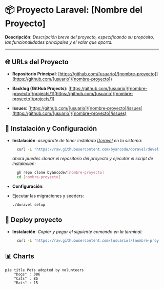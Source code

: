 # 📦 Proyecto Laravel: [Nombre del Proyecto]

**Descripción**:
_Descripción breve del proyecto, especificando su propósito, las funcionalidades principales y el valor que aporta._

---

## 🌐 URLs del Proyecto

- **Repositorio Principal**:
  [https://github.com/[usuario]/[nombre-proyecto]](https://github.com/[usuario]/[nombre-proyecto])

- **Backlog (GitHub Projects)**:
  [https://github.com/[usuario]/[nombre-proyecto]/projects/1](https://github.com/[usuario]/[nombre-proyecto]/projects/1)

- **Issues**:
  [https://github.com/[usuario]/[nombre-proyecto]/issues](https://github.com/[usuario]/[nombre-proyecto]/issues)

## 🔧 Instalación y Configuración

- **Instalación**:
  _asegúrate de tener instalado [Doravel](https://github.com/byancode/doravel) en tu sistema:_
  ```bash
    curl -L "https://raw.githubusercontent.com/byancode/doravel/develop/scripts/install" | bash
  ```
  _ahora puedes clonar el repositorio del proyecto y ejecutar el script de instalación:_
  ```bash
    gh repo clone byancode/[nombre-proyecto]
    cd [nombre-proyecto]
  ```

- **Configuración**:
- Ejecutar las migraciones y seeders:
  ```bash
  ./doravel setup
  ```

## 🚀 Deploy proyecto

- **Instalación**:
  _Copiar y pegar el siguiente comando en la terminal:_
  ```bash
    curl -L "https://raw.githubusercontent.com/[usuario]/[nombre-proyecto]/main/deploy" | bash
  ```

## 📊 Charts

```mermaid
pie title Pets adopted by volunteers
    "Dogs" : 386
    "Cats" : 85
    "Rats" : 15
```